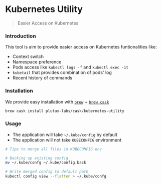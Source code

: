 # Kubernetes Utility

> Easier Access on Kubernetes

### Introduction

This tool is aim to provide easier access on Kubernetes funtionalities like:

- Context switch
- Namespace preference
- Pods access like `kubectl logs -f` and `kubectl exec -it`
- `kubetail` that provides combination of pods' log
- Recent history of commands

### Installation

We provide easy installation with [`brew`](https://brew.sh/) + [`brew cask`](https://caskroom.io)

```bash
brew cask install plutux-labs/cask/kubernetes-utility
```

### Usage

- The application will take `~/.kube/config` by default
- The application will not take `KUBECONFIG` environment

```bash
# Tips to merge all files in KUBECONFIG env

# Backing up existing config
mv ~/.kube/confg ~/.kube/config.back

# Write merged config to default path
kubectl config view --flatten > ~/.kube/confg
```